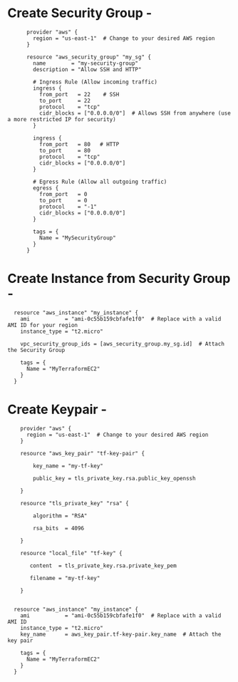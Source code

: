 # Create Security Group -


          provider "aws" {
            region = "us-east-1"  # Change to your desired AWS region
          }
          
          resource "aws_security_group" "my_sg" {
            name        = "my-security-group"
            description = "Allow SSH and HTTP"
          
            # Ingress Rule (Allow incoming traffic)
            ingress {
              from_port   = 22    # SSH
              to_port     = 22
              protocol    = "tcp"
              cidr_blocks = ["0.0.0.0/0"]  # Allows SSH from anywhere (use a more restricted IP for security)
            }
          
            ingress {
              from_port   = 80   # HTTP
              to_port     = 80
              protocol    = "tcp"
              cidr_blocks = ["0.0.0.0/0"]
            }
          
            # Egress Rule (Allow all outgoing traffic)
            egress {
              from_port   = 0
              to_port     = 0
              protocol    = "-1"
              cidr_blocks = ["0.0.0.0/0"]
            }
          
            tags = {
              Name = "MySecurityGroup"
            }
          }
          


# Create Instance from Security Group -


      resource "aws_instance" "my_instance" {
        ami           = "ami-0c55b159cbfafe1f0"  # Replace with a valid AMI ID for your region
        instance_type = "t2.micro"
      
        vpc_security_group_ids = [aws_security_group.my_sg.id]  # Attach the Security Group
      
        tags = {
          Name = "MyTerraformEC2"
        }
      }




# Create Keypair -


        provider "aws" {
          region = "us-east-1"  # Change to your desired AWS region
        }
        
        resource "aws_key_pair" "tf-key-pair" {
        
            key_name = "my-tf-key"
        
            public_key = tls_private_key.rsa.public_key_openssh
        
        }
        
        resource "tls_private_key" "rsa" {
        
            algorithm = "RSA"
        
            rsa_bits  = 4096
        
        }
        
        resource "local_file" "tf-key" {
        
           content  = tls_private_key.rsa.private_key_pem
        
           filename = "my-tf-key"
        
        }


      resource "aws_instance" "my_instance" {
        ami           = "ami-0c55b159cbfafe1f0"  # Replace with a valid AMI ID
        instance_type = "t2.micro"
        key_name      = aws_key_pair.tf-key-pair.key_name  # Attach the key pair
      
        tags = {
          Name = "MyTerraformEC2"
        }
      }




